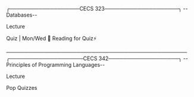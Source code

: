 ╭───────────────────CECS 323────────────────────╮
                 --Databases--

Lecture

Quiz | Mon/Wed 📌
Reading for Quiz⚡
 











─────────────────────────────────────────────────
╭────────────────────CECS 342───────────────────╮
     --Principles of Programming Languages--

Lecture

Pop Quizzes


